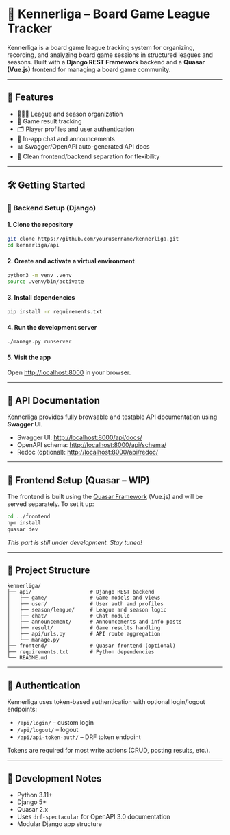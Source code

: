 # 🎲 Kennerliga – Board Game League Tracker

Kennerliga is a board game league tracking system for organizing, recording, and analyzing board game sessions in structured leagues and seasons. Built with a **Django REST Framework** backend and a **Quasar (Vue.js)** frontend  for managing a board game community.

---

## 🚀 Features

- 🧑‍🤝‍🧑 League and season organization  
- 🎯 Game result tracking  
- 🗂️ Player profiles and user authentication  
- 💬 In-app chat and announcements  
- 📊 Swagger/OpenAPI auto-generated API docs  
- 🧱 Clean frontend/backend separation for flexibility  

---

## 🛠️ Getting Started

### 🔧 Backend Setup (Django)

#### 1. Clone the repository

```bash
git clone https://github.com/yourusername/kennerliga.git
cd kennerliga/api
```

#### 2. Create and activate a virtual environment

```bash
python3 -m venv .venv
source .venv/bin/activate
```

#### 3. Install dependencies

```bash
pip install -r requirements.txt
```

#### 4. Run the development server

```bash
./manage.py runserver
```

#### 5. Visit the app

Open [http://localhost:8000](http://localhost:8000) in your browser.

---

## 📘 API Documentation

Kennerliga provides fully browsable and testable API documentation using **Swagger UI**.

- Swagger UI: [http://localhost:8000/api/docs/](http://localhost:8000/api/docs/)
- OpenAPI schema: [http://localhost:8000/api/schema/](http://localhost:8000/api/schema/)
- Redoc (optional): [http://localhost:8000/api/redoc/](http://localhost:8000/api/redoc/)

---

## 🧩 Frontend Setup (Quasar – WIP)

The frontend is built using the [Quasar Framework](https://quasar.dev) (Vue.js) and will be served separately. To set it up:

```bash
cd ../frontend
npm install
quasar dev
```

_This part is still under development. Stay tuned!_

---

## 📂 Project Structure

```
kennerliga/
├── api/                   # Django REST backend
│   ├── game/              # Game models and views
│   ├── user/              # User auth and profiles
│   ├── season/league/     # League and season logic
│   ├── chat/              # Chat module
│   ├── announcement/      # Announcements and info posts
│   ├── result/            # Game results handling
│   ├── api/urls.py        # API route aggregation
│   └── manage.py
├── frontend/              # Quasar frontend (optional)
├── requirements.txt       # Python dependencies
└── README.md
```

---

## 🔐 Authentication

Kennerliga uses token-based authentication with optional login/logout endpoints:

- `/api/login/` – custom login  
- `/api/logout/` – logout  
- `/api/api-token-auth/` – DRF token endpoint  

Tokens are required for most write actions (CRUD, posting results, etc.).

---

## 🧪 Development Notes

- Python 3.11+  
- Django 5+  
- Quasar 2.x  
- Uses `drf-spectacular` for OpenAPI 3.0 documentation  
- Modular Django app structure  

